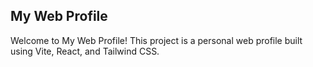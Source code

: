 ## My Web Profile
Welcome to My Web Profile! This project is a personal web profile built using Vite, React, and Tailwind CSS.
